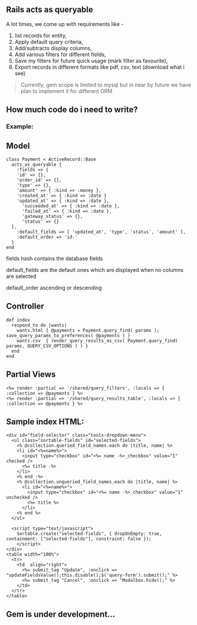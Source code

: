 ## Rails acts as queryable

A lot times, we come up with requirements like - 
  1. list records for entity,
  2. Apply default query criteria,
  3. Add/subtracts display columns,
  3. Add various filters for different fields,
  4. Save my filters for future quick usage (mark filter as favourite),
  5. Export records in different formats like pdf, csv, text (download what i see)

> Currently, gem scope is limited to mysql but in near by future we have plan to implement it for different ORM
  
## How much code do i need to write?

### Example:
## Model
	class Payment < ActiveRecord::Base
	  acts_as_queryable { 
	    :fields => {
	    'id' => {},
	    'order_id' => {},
	    'type' => {},
	    'amount' => { :kind => :money },
	    'created_at' => { :kind => :date }
	    'updated_at' => { :kind => :date },
	      'succeeded_at' => { :kind => :date },
	      'failed_at' => { :kind => :date },
	      'gateway_status' => {},
	      'status' => {}
	  },
	    :default_fields => [ 'updated_at', 'type', 'status', 'amount' ],
	    :default_order => 'id-'
	  }
	end


fields hash contains the database fields

default_fields are the default ones which are displayed when no columns are selected

default_order ascending or descending

## Controller
	def index
	  respond_to do |wants|
	    wants.html { @payments = Payment.query_find( params ); save_query_params_to_preferences( @payments ) }
	    wants.csv  { render_query_results_as_csv( Payment.query_find( params, QUERY_CSV_OPTIONS ) ) }
	  end
	end

## Partial Views
    <%= render :partial => '/shared/query_filters', :locals => { :collection => @payments } %>
    <%= render :partial => '/shared/query_results_table', :locals => { :collection => @payments } %>

## Sample index HTML:
	<div id="field-selector" class="tools-dropdown-menu">
	  <ul class="sortable-fields" id="selected-fields">
	    <% @collection.queried_field_names.each do |title, name| %>
	    <li id="<%=name%>">
	      <input type="checkbox" id="<%= name -%>_checkbox" value="1" checked /> 
	      <%= title -%>
	    </li>
	    <% end -%>
	    <% @collection.unqueried_field_names.each do |title, name| %>
	      <li id="<%=name%>">
	        <input type="checkbox" id="<%= name -%>_checkbox" value="1" unchecked /> 
	        <%= title %>
	      </li>
	    <% end %>
	  </ul>
	
	  <script type="text/javascript">
	    Sortable.create("selected-fields", { dropOnEmpty: true, containment: ["selected-fields"], constraint: false });
	    </script>
	</div>
	<table width="100%">
	  <tr>
	    <td  align="right">
	      <%= submit_tag "Update", :onclick => "updateFieldsValue();this.disable();$('query-form').submit();" %>
	      <%= submit_tag "Cancel", :onclick => "Modalbox.hide();" %>
	    </td>
	  </tr>
	</table>

## Gem is under development... 